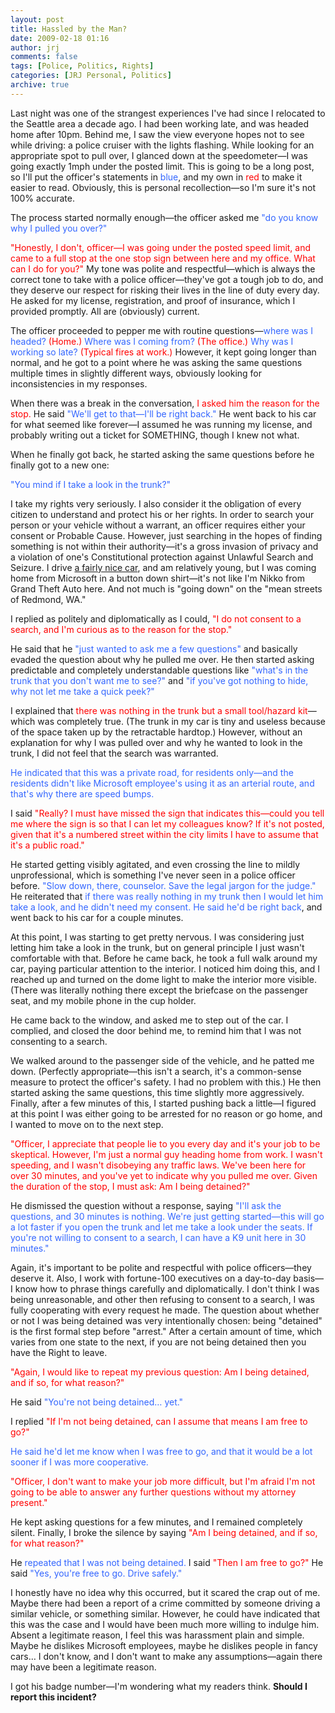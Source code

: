 ```yaml
---
layout: post
title: Hassled by the Man?
date: 2009-02-18 01:16
author: jrj
comments: false
tags: [Police, Politics, Rights]
categories: [JRJ Personal, Politics]
archive: true
---
```

Last night was one of the strangest experiences I've had since I relocated to the Seattle area a decade ago. I had been working late, and was headed home after 10pm. Behind me, I saw the view everyone hopes not to see while driving: a police cruiser with the lights flashing. While looking for an appropriate spot to pull over, I glanced down at the speedometer—I was going exactly 1mph under the posted limit. This is going to be a long post, so I'll put the officer's statements in <span style="color: #3366ff">blue</span>, and my own in <span style="color: #ff0000">red</span> to make it easier to read. Obviously, this is personal recollection—so I'm sure it's not 100% accurate.

The process started normally enough—the officer asked me <span style="color: #3366ff">"do you know why I pulled you over?"</span>

<span style="color: #ff0000">"Honestly, I don't, officer—I was going under the posted speed limit, and came to a full stop at the one stop sign between here and my office. What can I do for you?" </span>My tone was polite and respectful—which is always the correct tone to take with a police officer—they've got a tough job to do, and they deserve our respect for risking their lives in the line of duty every day. He asked for my license, registration, and proof of insurance, which I provided promptly. All are (obviously) current.

The officer proceeded to pepper me with routine questions—<span style="color: #3366ff">where was I headed?</span> <span style="color: #ff0000">(Home.) </span><span style="color: #3366ff">Where was I coming from?</span> <span style="color: #ff0000">(The office.) </span><span style="color: #3366ff">Why was I working so late? </span><span style="color: #ff0000">(Typical fires at work.)</span> However, it kept going longer than normal, and he got to a point where he was asking the same questions multiple times in slightly different ways, obviously looking for inconsistencies in my responses.

When there was a break in the conversation, <span style="color: #ff0000">I asked him the reason for the stop.</span> He said <span style="color: #3366ff">"We'll get to that—I'll be right back." </span>He went back to his car for what seemed like forever—I assumed he was running my license, and probably writing out a ticket for SOMETHING, though I knew not what.

When he finally got back, he started asking the same questions before he finally got to a new one:

<span style="color: #3366ff">"You mind if I take a look in the trunk?"</span>

I take my rights very seriously. I also consider it the obligation of every citizen to understand and protect his or her rights. In order to search your person or your vehicle without a warrant, an officer requires either your consent or Probable Cause. However, just searching in the hopes of finding something is not within their authority—it's a gross invasion of privacy and a violation of one's Constitutional protection against Unlawful Search and Seizure. I drive <a href="http://blog.jrj.org/2007/08/23/unboxed-lexus-sc430/">a fairly nice car</a>, and am relatively young, but I was coming home from Microsoft in a button down shirt—it's not like I'm Nikko from Grand Theft Auto here. And not much is "going down" on the "mean streets of Redmond, WA."

I replied as politely and diplomatically as I could, <span style="color: #ff0000">"I do not consent to a search, and I'm curious as to the reason for the stop."</span>

He said that he <span style="color: #3366ff">"just wanted to ask me a few questions"</span> and basically evaded the question about why he pulled me over. He then started asking predictable and completely understandable questions like <span style="color: #3366ff">"what's in the trunk that you don't want me to see?"</span> and <span style="color: #3366ff">"if you've got nothing to hide, why not let me take a quick peek?"</span>

I explained that <span style="color: #ff0000">there was nothing in the trunk but a small tool/hazard kit</span>—which was completely true. (The trunk in my car is tiny and useless because of the space taken up by the retractable hardtop.) However, without an explanation for why I was pulled over and why he wanted to look in the trunk, I did not feel that the search was warranted.

<span style="color: #3366ff">He indicated that this was a private road, for residents only—and the residents didn't like Microsoft employee's using it as an arterial route, and that's why there are speed bumps.</span>

I said <span style="color: #ff0000">"Really? I must have missed the sign that indicates this—could you tell me where the sign is so that I can let my colleagues know? If it's not posted, given that it's a numbered street within the city limits I have to assume that it's a public road."</span>

He started getting visibly agitated, and even crossing the line to mildly unprofessional, which is something I've never seen in a police officer before. <span style="color: #3366ff">"Slow down, there, counselor. Save the legal jargon for the judge."</span> He reiterated that <span style="color: #3366ff">if there was really nothing in my trunk then I would let him take a look, and he didn't need my consent.</span> <span style="color: #3366ff">He said he'd be right back</span>, and went back to his car for a couple minutes.

At this point, I was starting to get pretty nervous. I was considering just letting him take a look in the trunk, but on general principle I just wasn't comfortable with that. Before he came back, he took a full walk around my car, paying particular attention to the interior. I noticed him doing this, and I reached up and turned on the dome light to make the interior more visible. (There was literally nothing there except the briefcase on the passenger seat, and my mobile phone in the cup holder.

He came back to the window, and asked me to step out of the car. I complied, and closed the door behind me, to remind him that I was not consenting to a search.

We walked around to the passenger side of the vehicle, and he patted me down. (Perfectly appropriate—this isn't a search, it's a common-sense measure to protect the officer's safety. I had no problem with this.) He then started asking the same questions, this time slightly more aggressively. Finally, after a few minutes of this, I started pushing back a little—I figured at this point I was either going to be arrested for no reason or go home, and I wanted to move on to the next step.

<span style="color: #ff0000">"Officer, I appreciate that people lie to you every day and it's your job to be skeptical. However, I'm just a normal guy heading home from work. I wasn't speeding, and I wasn't disobeying any traffic laws. We've been here for over 30 minutes, and you've yet to indicate why you pulled me over. Given the duration of the stop, I must ask: Am I being detained?"</span>

He dismissed the question without a response, saying <span style="color: #3366ff">"I'll ask the questions, and 30 minutes is nothing. We're just getting started—this will go a lot faster if you open the trunk and let me take a look under the seats. If you're not willing to consent to a search, I can have a K9 unit here in 30 minutes."</span>

Again, it's important to be polite and respectful with police officers—they deserve it. Also, I work with fortune-100 executives on a day-to-day basis—I know how to phrase things carefully and diplomatically. I don't think I was being unreasonable, and other then refusing to consent to a search, I was fully cooperating with every request he made. The question about whether or not I was being detained was very intentionally chosen: being "detained" is the first formal step before "arrest." After a certain amount of time, which varies from one state to the next, if you are not being detained then you have the Right to leave.

<span style="color: #ff0000">"Again, I would like to repeat my previous question: Am I being detained, and if so, for what reason?"</span>

He said <span style="color: #3366ff">"You're not being detained… yet."</span>

I replied <span style="color: #ff0000">"If I'm not being detained, can I assume that means I am free to go?"</span>

<span style="color: #3366ff">He said he'd let me know when I was free to go, and that it would be a lot sooner if I was more cooperative.</span>

<span style="color: #ff0000">"Officer, I don't want to make your job more difficult, but I'm afraid I'm not going to be able to answer any further questions without my attorney present."</span>

He kept asking questions for a few minutes, and I remained completely silent. Finally, I broke the silence by saying <span style="color: #ff0000">"Am I being detained, and if so, for what reason?"</span>

He <span style="color: #3366ff">repeated that I was not being detained. </span>I said <span style="color: #ff0000">"Then I am free to go?"</span> He said <span style="color: #3366ff">"Yes, you're free to go. Drive safely."</span>

I honestly have no idea why this occurred, but it scared the crap out of me. Maybe there had been a report of a crime committed by someone driving a similar vehicle, or something similar. However, he could have indicated that this was the case and I would have been much more willing to indulge him. Absent a legitimate reason, I feel this was harassment plain and simple. Maybe he dislikes Microsoft employees, maybe he dislikes people in fancy cars… I don't know, and I don't want to make any assumptions—again there may have been a legitimate reason.

I got his badge number—I'm wondering what my readers think. **Should I report this incident?**
